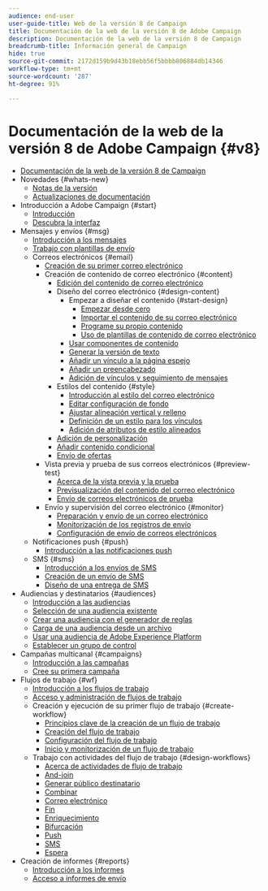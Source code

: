 ```yaml
---
audience: end-user
user-guide-title: Web de la versión 8 de Campaign
title: Documentación de la web de la versión 8 de Adobe Campaign
description: Documentación de la web de la versión 8 de Campaign
breadcrumb-title: Información general de Campaign
hide: true
source-git-commit: 2172d159b9d43b18ebb56f5bbbb806884db14346
workflow-type: tm+mt
source-wordcount: '287'
ht-degree: 91%

---
```



# Documentación de la web de la versión 8 de Adobe Campaign {#v8}

+ [Documentación de la web de la versión 8 de Campaign](campaign-web-home.md)
+ Novedades {#whats-new}
   + [Notas de la versión ](rn/release-notes.md)
   + [Actualizaciones de documentación](rn/documentation-updates.md)
+ Introducción a Adobe Campaign {#start}
   + [Introducción](get-started/get-started.md)
   + [Descubra la interfaz](get-started/user-interface.md)
+ Mensajes y envíos {#msg}
   + [Introducción a los mensajes](email/gs-messages.md)
   + [Trabajo con plantillas de envío](email/delivery-template.md)
   + Correos electrónicos {#email}
      + [Creación de su primer correo electrónico](email/create-email.md)
      + Creación de contenido de correo electrónico {#content}
         + [Edición del contenido de correo electrónico](content/edit-content.md)
         + Diseño del correo electrónico {#design-content}
            + Empezar a diseñar el contenido {#start-design}
               + [Empezar desde cero ](content/create-email-content.md)
               + [Importar el contenido de su correo electrónico](content/existing-content.md)
               + [Programe su propio contenido](content/code-content.md)
               + [Uso de plantillas de contenido de correo electrónico](content/email-templates.md)
            + [Usar componentes de contenido](content/content-components.md)
            + [Generar la versión de texto](content/text-version-email.md)
            + [Añadir un vínculo a la página espejo](content/mirror-page.md)
            + [Añadir un preencabezado](content/preheader.md)
            + [Adición de vínculos y seguimiento de mensajes](content/message-tracking.md)
         + Estilos del contenido {#style}
            + [Introducción al estilo del correo electrónico](content/get-started-email-style.md)
            + [Editar configuración de fondo](content/backgrounds.md)
            + [Ajustar alineación vertical y relleno](content/alignment-and-padding.md)
            + [Definición de un estilo para los vínculos](content/styling-links.md)
            + [Adición de atributos de estilo alineados](content/inline-styling.md)
         + [Adición de personalización](personalization/personalize.md)
         + [Añadir contenido condicional](personalization/conditions.md)
         + [Envío de ofertas](content/offers.md)
      + Vista previa y prueba de sus correos electrónicos {#preview-test}
         + [Acerca de la vista previa y la prueba](preview-test/preview-test.md)
         + [Previsualización del contenido del correo electrónico](preview-test/preview-content.md)
         + [Envío de correos electrónicos de prueba](preview-test/proofs.md)
      + Envío y supervisión del correo electrónico {#monitor}
         + [Preparación y envío de un correo electrónico](monitor/prepare-send.md)
         + [Monitorización de los registros de envío](monitor/delivery-logs.md)
         + [Configuración de envío de correos electrónicos](advanced-settings/delivery-settings.md)
   + Notificaciones push {#push}
      + [Introducción a las notificaciones push](push/gs-push.md)
   + SMS {#sms}
      + [Introducción a los envíos de SMS](sms/gs-sms.md)
      + [Creación de un envío de SMS](sms/create-sms.md)
      + [Diseño de una entrega de SMS ](sms/content-sms.md)
+ Audiencias y destinatarios {#audiences}
   + [Introducción a las audiencias](audience/about-audiences.md)
   + [Selección de una audiencia existente](audience/add-audience.md)
   + [Crear una audiencia con el generador de reglas](audience/segment-builder.md)
   + [Carga de una audiencia desde un archivo](audience/file-audience.md)
   + [Usar una audiencia de Adobe Experience Platform](audience/aep-audience.md)
   + [Establecer un grupo de control](audience/control-group.md)
+ Campañas multicanal {#campaigns}
   + [Introducción a las campañas](campaigns/gs-campaigns.md)
   + [Cree su primera campaña](campaigns/create-campaigns.md)
+ Flujos de trabajo {#wf}
   + [Introducción a los flujos de trabajo](workflows/gs-workflows.md)
   + [Acceso y administración de flujos de trabajo](workflows/access-monitor.md)
   + Creación y ejecución de su primer flujo de trabajo {#create-workflow}
      + [Principios clave de la creación de un flujo de trabajo](workflows/gs-workflow-creation.md)
      + [Creación del flujo de trabajo](workflows/create-workflow.md)
      + [Configuración del flujo de trabajo](workflows/workflow-settings.md)
      + [Inicio y monitorización de un flujo de trabajo](workflows/start-monitor-workflows.md)
   + Trabajo con actividades del flujo de trabajo {#design-workflows}
      + [Acerca de actividades de flujo de trabajo](workflows/activities/about-activities.md)
      + [And-join](workflows/activities/and-join.md)
      + [Generar público destinatario](workflows/activities/build-audience.md)
      + [Combinar](workflows/activities/combine.md)
      + [Correo electrónico](workflows/activities/email.md)
      + [Fin](workflows/activities/end.md)
      + [Enriquecimiento](workflows/activities/enrichment.md)
      + [Bifurcación](workflows/activities/fork.md)
      + [Push](workflows/activities/push.md)
      + [SMS](workflows/activities/sms.md)
      + [Espera](workflows/activities/wait.md)
+ Creación de informes {#reports}
   + [Introducción a los informes](reporting/gs-reports.md)
   + [Acceso a informes de envío](reporting/delivery-reports.md)


